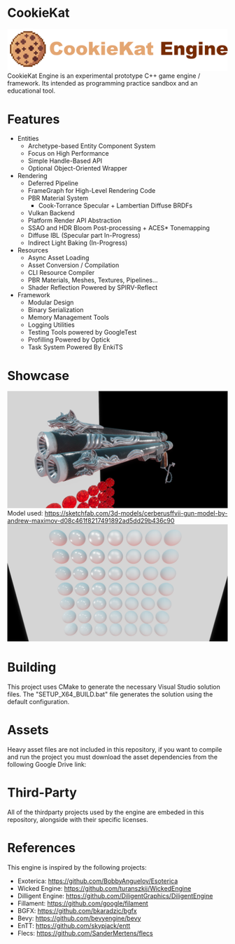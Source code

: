 # CookieKat
![CookieKat Engine Logo](Docs/CKE_Header_Logo.png)
CookieKat Engine is an experimental prototype C++ game engine / framework. Its intended as programming practice sandbox and an educational tool.

# Features
* Entities
  * Archetype-based Entity Component System
  * Focus on High Performance
  * Simple Handle-Based API
  * Optional Object-Oriented Wrapper
* Rendering
  * Deferred Pipeline
  * FrameGraph for High-Level Rendering Code
  * PBR Material System
    * Cook-Torrance Specular + Lambertian Diffuse BRDFs
  * Vulkan Backend
  * Platform Render API Abstraction
  * SSAO and HDR Bloom Post-processing + ACES* Tonemapping
  * Diffuse IBL (Specular part In-Progress)
  * Indirect Light Baking (In-Progress)
* Resources
  * Async Asset Loading
  * Asset Conversion / Compilation
  * CLI Resource Compiler
  * PBR Materials, Meshes, Textures, Pipelines...
  * Shader Reflection Powered by SPIRV-Reflect
* Framework
  * Modular Design
  * Binary Serialization
  * Memory Management Tools
  * Logging Utilities
  * Testing Tools powered by GoogleTest
  * Profilling Powered by Optick
  * Task System Powered By EnkiTS

# Showcase
![CookieKat Engine Showcase Cerberus](Docs/CKE_Showcase_Cerberus.png)
Model used: https://sketchfab.com/3d-models/cerberusffvii-gun-model-by-andrew-maximov-d08c461f8217491892ad5dd29b436c90
![CookieKat Engine Showcase Spheres](Docs/CKE_Showcase_Spheres.png)

# Building
This project uses CMake to generate the necessary Visual Studio solution files. The "SETUP_X64_BUILD.bat" file generates the solution using the default configuration.

# Assets
Heavy asset files are not included in this repository, if you want to compile and run the project you must download the asset dependencies from the following Google Drive link: 

# Third-Party
All of the thirdparty projects used by the engine are embeded in this repository, alongside with their specific licenses.

# References
This engine is inspired by the following projects:
* Exoterica: https://github.com/BobbyAnguelov/Esoterica
* Wicked Engine: https://github.com/turanszkij/WickedEngine
* Dilligent Engine: https://github.com/DiligentGraphics/DiligentEngine
* Fillament: https://github.com/google/filament
* BGFX: https://github.com/bkaradzic/bgfx
* Bevy: https://github.com/bevyengine/bevy
* EnTT: https://github.com/skypjack/entt
* Flecs: https://github.com/SanderMertens/flecs

